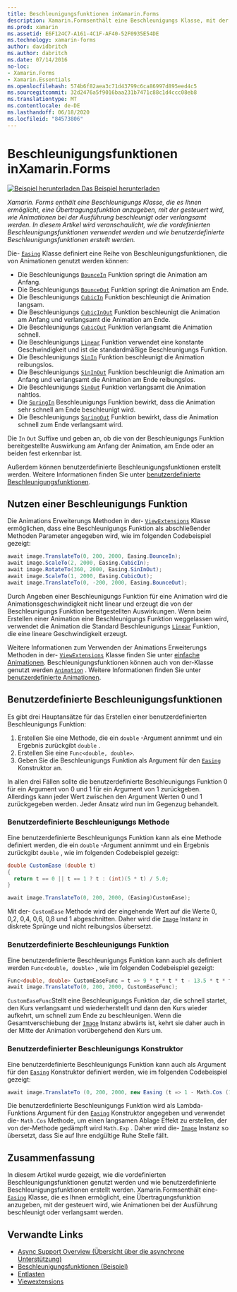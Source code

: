 ```yaml
---
title: Beschleunigungsfunktionen inXamarin.Forms
description: Xamarin.Formsenthält eine Beschleunigungs Klasse, mit der Sie eine Übertragungsfunktion angeben können, mit der gesteuert wird, wie Animationen bei der Ausführung beschleunigt oder verlangsamt werden. In diesem Artikel wird veranschaulicht, wie die vordefinierten Beschleunigungsfunktionen verwendet werden und wie benutzerdefinierte Beschleunigungsfunktionen erstellt werden.
ms.prod: xamarin
ms.assetid: E6F124C7-A161-4C1F-AF40-52F0935E54DE
ms.technology: xamarin-forms
author: davidbritch
ms.author: dabritch
ms.date: 07/14/2016
no-loc:
- Xamarin.Forms
- Xamarin.Essentials
ms.openlocfilehash: 574b6f82aea3c71d43799c6ca86997d895eed4c5
ms.sourcegitcommit: 32d2476a5f9016baa231b7471c88c1d4ccc08eb8
ms.translationtype: MT
ms.contentlocale: de-DE
ms.lasthandoff: 06/18/2020
ms.locfileid: "84573806"
---
```

# <a name="easing-functions-in-xamarinforms"></a>Beschleunigungsfunktionen inXamarin.Forms

[![Beispiel herunterladen](~/media/shared/download.png) Das Beispiel herunterladen](https://docs.microsoft.com/samples/xamarin/xamarin-forms-samples/userinterface-animation-easing)

_Xamarin. Forms enthält eine Beschleunigungs Klasse, die es Ihnen ermöglicht, eine Übertragungsfunktion anzugeben, mit der gesteuert wird, wie Animationen bei der Ausführung beschleunigt oder verlangsamt werden. In diesem Artikel wird veranschaulicht, wie die vordefinierten Beschleunigungsfunktionen verwendet werden und wie benutzerdefinierte Beschleunigungsfunktionen erstellt werden._

Die- [`Easing`](xref:Xamarin.Forms.Easing) Klasse definiert eine Reihe von Beschleunigungsfunktionen, die von Animationen genutzt werden können:

- Die Beschleunigungs [`BounceIn`](xref:Xamarin.Forms.Easing.BounceIn) Funktion springt die Animation am Anfang.
- Die Beschleunigungs [`BounceOut`](xref:Xamarin.Forms.Easing.BounceOut) Funktion springt die Animation am Ende.
- Die Beschleunigungs [`CubicIn`](xref:Xamarin.Forms.Easing.CubicIn) Funktion beschleunigt die Animation langsam.
- Die Beschleunigungs [`CubicInOut`](xref:Xamarin.Forms.Easing.CubicInOut) Funktion beschleunigt die Animation am Anfang und verlangsamt die Animation am Ende.
- Die Beschleunigungs [`CubicOut`](xref:Xamarin.Forms.Easing.CubicOut) Funktion verlangsamt die Animation schnell.
- Die Beschleunigungs [`Linear`](xref:Xamarin.Forms.Easing.Linear) Funktion verwendet eine konstante Geschwindigkeit und ist die standardmäßige Beschleunigungs Funktion.
- Die Beschleunigungs [`SinIn`](xref:Xamarin.Forms.Easing.SinIn) Funktion beschleunigt die Animation reibungslos.
- Die Beschleunigungs [`SinInOut`](xref:Xamarin.Forms.Easing.SinInOut) Funktion beschleunigt die Animation am Anfang und verlangsamt die Animation am Ende reibungslos.
- Die Beschleunigungs [`SinOut`](xref:Xamarin.Forms.Easing.SinOut) Funktion verlangsamt die Animation nahtlos.
- Die [`SpringIn`](xref:Xamarin.Forms.Easing.SpringIn) Beschleunigungs Funktion bewirkt, dass die Animation sehr schnell am Ende beschleunigt wird.
- Die Beschleunigungs [`SpringOut`](xref:Xamarin.Forms.Easing.SpringOut) Funktion bewirkt, dass die Animation schnell zum Ende verlangsamt wird.

Die `In` `Out` Suffixe und geben an, ob die von der Beschleunigungs Funktion bereitgestellte Auswirkung am Anfang der Animation, am Ende oder an beiden fest erkennbar ist.

Außerdem können benutzerdefinierte Beschleunigungsfunktionen erstellt werden. Weitere Informationen finden Sie unter [benutzerdefinierte Beschleunigungsfunktionen](#custom-easing-functions).

## <a name="consuming-an-easing-function"></a>Nutzen einer Beschleunigungs Funktion

Die Animations Erweiterungs Methoden in der- [`ViewExtensions`](xref:Xamarin.Forms.ViewExtensions) Klasse ermöglichen, dass eine Beschleunigungs Funktion als abschließender Methoden Parameter angegeben wird, wie im folgenden Codebeispiel gezeigt:

```csharp
await image.TranslateTo(0, 200, 2000, Easing.BounceIn);
await image.ScaleTo(2, 2000, Easing.CubicIn);
await image.RotateTo(360, 2000, Easing.SinInOut);
await image.ScaleTo(1, 2000, Easing.CubicOut);
await image.TranslateTo(0, -200, 2000, Easing.BounceOut);
```

Durch Angeben einer Beschleunigungs Funktion für eine Animation wird die Animationsgeschwindigkeit nicht linear und erzeugt die von der Beschleunigungs Funktion bereitgestellten Auswirkungen. Wenn beim Erstellen einer Animation eine Beschleunigungs Funktion weggelassen wird, verwendet die Animation die Standard Beschleunigungs [`Linear`](xref:Xamarin.Forms.Easing.Linear) Funktion, die eine lineare Geschwindigkeit erzeugt.

Weitere Informationen zum Verwenden der Animations Erweiterungs Methoden in der- [`ViewExtensions`](xref:Xamarin.Forms.ViewExtensions) Klasse finden Sie unter [einfache Animationen](~/xamarin-forms/user-interface/animation/simple.md). Beschleunigungsfunktionen können auch von der-Klasse genutzt werden [`Animation`](xref:Xamarin.Forms.Animation) . Weitere Informationen finden Sie unter [benutzerdefinierte Animationen](~/xamarin-forms/user-interface/animation/custom.md).

## <a name="custom-easing-functions"></a>Benutzerdefinierte Beschleunigungsfunktionen

Es gibt drei Hauptansätze für das Erstellen einer benutzerdefinierten Beschleunigungs Funktion:

1. Erstellen Sie eine Methode, die ein `double` -Argument annimmt und ein Ergebnis zurückgibt `double` .
1. Erstellen Sie eine `Func<double, double>`.
1. Geben Sie die Beschleunigungs Funktion als Argument für den [`Easing`](xref:Xamarin.Forms.Easing) Konstruktor an.

In allen drei Fällen sollte die benutzerdefinierte Beschleunigungs Funktion 0 für ein Argument von 0 und 1 für ein Argument von 1 zurückgeben. Allerdings kann jeder Wert zwischen den Argument Werten 0 und 1 zurückgegeben werden. Jeder Ansatz wird nun im Gegenzug behandelt.

### <a name="custom-easing-method"></a>Benutzerdefinierte Beschleunigungs Methode

Eine benutzerdefinierte Beschleunigungs Funktion kann als eine Methode definiert werden, die ein `double` -Argument annimmt und ein Ergebnis zurückgibt `double` , wie im folgenden Codebeispiel gezeigt:

```csharp
double CustomEase (double t)
{
  return t == 0 || t == 1 ? t : (int)(5 * t) / 5.0;
}

await image.TranslateTo(0, 200, 2000, (Easing)CustomEase);
```

Mit der- `CustomEase` Methode wird der eingehende Wert auf die Werte 0, 0,2, 0,4, 0,6, 0,8 und 1 abgeschnitten. Daher wird die [`Image`](xref:Xamarin.Forms.Image) Instanz in diskrete Sprünge und nicht reibungslos übersetzt.

### <a name="custom-easing-func"></a>Benutzerdefinierte Beschleunigungs Funktion

Eine benutzerdefinierte Beschleunigungs Funktion kann auch als definiert werden `Func<double, double>` , wie im folgenden Codebeispiel gezeigt:

```csharp
Func<double, double> CustomEaseFunc = t => 9 * t * t * t - 13.5 * t * t + 5.5 * t;
await image.TranslateTo(0, 200, 2000, CustomEaseFunc);
```

`CustomEaseFunc`Stellt eine Beschleunigungs Funktion dar, die schnell startet, den Kurs verlangsamt und wiederherstellt und dann den Kurs wieder aufkehrt, um schnell zum Ende zu beschleunigen. Wenn die Gesamtverschiebung der [`Image`](xref:Xamarin.Forms.Image) Instanz abwärts ist, kehrt sie daher auch in der Mitte der Animation vorübergehend den Kurs um.

### <a name="custom-easing-constructor"></a>Benutzerdefinierter Beschleunigungs Konstruktor

Eine benutzerdefinierte Beschleunigungs Funktion kann auch als Argument für den [`Easing`](xref:Xamarin.Forms.Easing) Konstruktor definiert werden, wie im folgenden Codebeispiel gezeigt:

```csharp
await image.TranslateTo (0, 200, 2000, new Easing (t => 1 - Math.Cos (10 * Math.PI * t) * Math.Exp (-5 * t)));
```

Die benutzerdefinierte Beschleunigungs Funktion wird als Lambda-Funktions Argument für den [`Easing`](xref:Xamarin.Forms.Easing) Konstruktor angegeben und verwendet die- `Math.Cos` Methode, um einen langsamen Ablage Effekt zu erstellen, der von der-Methode gedämpft wird `Math.Exp` . Daher wird die- [`Image`](xref:Xamarin.Forms.Image) Instanz so übersetzt, dass Sie auf Ihre endgültige Ruhe Stelle fällt.

## <a name="summary"></a>Zusammenfassung

In diesem Artikel wurde gezeigt, wie die vordefinierten Beschleunigungsfunktionen genutzt werden und wie benutzerdefinierte Beschleunigungsfunktionen erstellt werden. Xamarin.Formsenthält eine- [`Easing`](xref:Xamarin.Forms.Easing) Klasse, die es Ihnen ermöglicht, eine Übertragungsfunktion anzugeben, mit der gesteuert wird, wie Animationen bei der Ausführung beschleunigt oder verlangsamt werden.

## <a name="related-links"></a>Verwandte Links

- [Async Support Overview (Übersicht über die asynchrone Unterstützung)](~/cross-platform/platform/async.md)
- [Beschleunigungsfunktionen (Beispiel)](https://docs.microsoft.com/samples/xamarin/xamarin-forms-samples/userinterface-animation-easing)
- [Entlasten](xref:Xamarin.Forms.Easing)
- [Viewextensions](xref:Xamarin.Forms.ViewExtensions)
